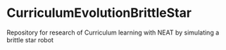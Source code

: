 # CurriculumEvolutionBrittleStar
Repository for research of Curriculum learning with NEAT by simulating a brittle star robot
